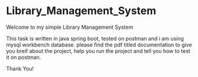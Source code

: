 # Library_Management_System

Welcome to my simple Library Management System 

This task is written in java spring boot, tested on postman and i am using mysql workbench database.
please find the pdf titled documentation to give you breif about the project, help you run the project and tell you how to test it on postman.

Thank You!
